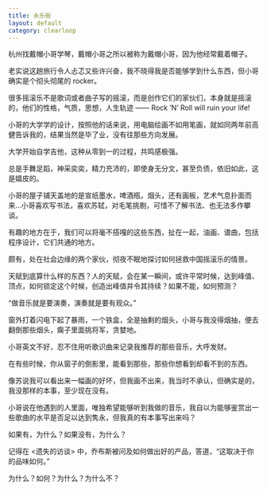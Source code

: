 ```yaml
---
title: 永乐街
layout: default
category: clearloop
---
```


杭州找戴帽小哥学琴，戴帽小哥之所以被称为戴帽小哥，因为他经常戴着帽子。

老实说这趟旅行令人忐忑又些许兴奋，我不晓得我是否能够学到什么东西，但小哥确实是个彻头彻尾的 rocker。

很多摇滚乐不是歌词或者曲子写的摇滚，而是创作它们的家伙们，本身就是摇滚的，他们的性格，气质，思想，人生轨迹 —— Rock ’N’ Roll will ruin your life!

小哥的大学学的设计，按照他的话来说，用电脑绘画不如用笔画，就如同两年前高健告诉我的，结果当然是毕了业，没有往那些方向发展。

大学开始自学吉他，这种从零到一的过程，共鸣感极强。

总是手舞足蹈，神采奕奕，精力充沛的，即使身无分文，甚至负债，依旧如此，这是嬉皮的。

小哥的屋子铺天盖地的是宣纸墨水，啤酒瓶，烟头，还有画板，艺术气息扑面而来…小哥喜欢写书法，喜欢苏轼，对毛笔挑剔，可惜不了解书法、也无法多作攀谈。

有趣的地方在于，我们可以将毫不搭嘎的这些东西，扯在一起，油画、谱曲，包括程序设计，它们共通的地方。

颇有，处在社会边缘的两个家伙，彻夜不眠地探讨如何拯救中国摇滚乐的情景。

天赋到底算什么样的东西？人的天赋，会在某一瞬间，或许平常时候，达到峰值、顶点，如何锁定这个时候，创造出峰值并令其持续？如果不能，如何预测？

“做音乐就是要演奏，演奏就是要有观众。”

窗外打着闪电下起了暴雨，一个铁盒，全是抽剩的烟头，小哥与我没得烟抽，便去翻倒那些烟头，瘸子里面挑将军，贪婪地。

小哥英文不好，忍不住用听歌识曲来记录我推荐的那些音乐，大呼发财。

在有些时候，你从窗子的倒影里，能看到那些，那些你想看到却看不到的东西。

像苏说我可以看出来一幅画的好坏，但我画不出来，我当时不承认，但确实是的，我没那样的本事，至少现在没有。

小哥说在他遇到的人里面，唯独希望能够听到我做的音乐，我自以为能够鉴赏出一些歌曲的水平是否足以达到隽永，但我真的有本事写出来吗？

如果有，为什么？如果没有，为什么？

记得在 \<遗失的访谈\> 中，乔布斯被问及如何做出好的产品，答道，“这取决于你的品味如何。”

为什么？如何？为什么？为什么不？
